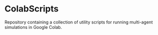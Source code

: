 # ColabScripts
Repository containing a collection of utility scripts for running multi-agent simulations in Google Colab.
